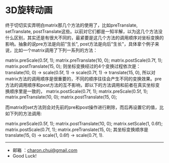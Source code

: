 3D旋转动画
===

终于切切实实弄明白matrix那几个方法的使用了，比如preTranslate, setTranslate, postTranslate这些。以前对它们都是一知半解，以为这几个方法没什么区别，其实还是有很大不同的，最紧要是这几个方法的调用顺序对坐标变换的影响。抽象的说pre方法是向前"生长", post方法是向后"生长"，具体拿个例子来说，比如一个matrix调用了下列一系列的方法：

 

matrix.preScale(0.5f, 1); matrix.preTranslate(10, 0); matrix.postScale(0.7f, 1); matrix.postTranslate(15, 0); 则坐标变换经过的4个变换过程依次是：translate(10, 0) -> scale(0.5f, 1) -> scale(0.7f, 1) -> translate(15, 0), 所以对matrix方法的调用顺序是很重要的，不同的顺序往往会产生不同的变换效果。pre方法的调用顺序和post方法的互不影响，即以下的方法调用和前者在真实坐标变换顺序里是一致的， matrix.postScale(0.7f, 1); matrix.preScale(0.5f, 1); matrix.preTranslate(10, 0); matrix.postTranslate(15, 0);

而matrix的set方法则会对先前的pre和post操作进行刷除，而后再设置它的值，比如下列的方法调用:

matrix.preScale(0.5f, 1); matrix.postTranslate(10, 0); matrix.setScale(1, 0.6f); matrix.postScale(0.7f, 1); matrix.preTranslate(15, 0); 其坐标变换顺序是translate(15, 0) -> scale(1, 0.6f) -> scale(0.7f, 1).



		
---

- 邮箱 ：charon.chui@gmail.com  
- Good Luck! 